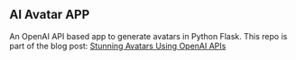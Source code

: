 ## AI Avatar APP

An OpenAI API based app to generate avatars in Python Flask. This repo is part of the blog post: 
[Stunning Avatars Using OpenAI APIs](https://blog.adnansiddiqi.me/)